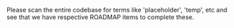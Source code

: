 Please scan the entire codebase for terms like 'placeholder', 'temp', etc and see that we have respective ROADMAP items to complete these.

